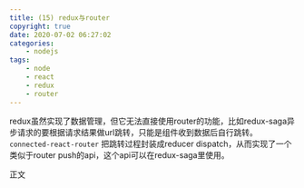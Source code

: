 ```yaml
---
title: (15) redux与router
copyright: true
date: 2020-07-02 06:27:02
categories:
    - nodejs
tags:
    - node
    - react
    - redux
    - router
---
```

redux虽然实现了数据管理，但它无法直接使用router的功能，比如redux-saga异步请求的要根据请求结果做url跳转，只能是组件收到数据后自行跳转。
`connected-react-router` 把跳转过程封装成reducer dispatch，从而实现了一个类似于router push的api，这个api可以在redux-saga里使用。

<!-- more -->

正文
